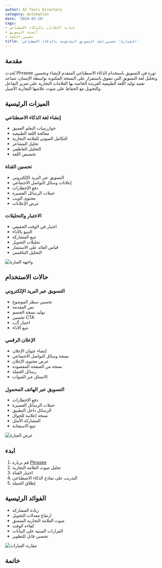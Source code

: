 ```yaml
---
author: AI Tools Directory
category: Automation
date: '2024-03-20'
tags:
- كتابة الإعلانات بالذكاء الاصطناعي
- أتمتة التسويق
- تحسين اللغة
title: 'العبارة: تحسين لغة التسويق المدعومة بالذكاء الاصطناعي'
---
```


## مقدمة

تُحدث Phrasee ثورة في التسويق باستخدام الذكاء الاصطناعي المتقدم لإنشاء وتحسين وتحليل لغة التسويق التي تتفوق باستمرار على النسخة المكتوبة بواسطة الإنسان. تساعد تقنية توليد اللغة الطبيعية الفريدة الخاصة بها العلامات التجارية على تعزيز التفاعل والتحويل مع الحفاظ على صوت علامتها التجارية الأصيل.

## الميزات الرئيسية

### إنشاء لغة الذكاء الاصطناعي
- خوارزميات التعلم العميق
- معالجة اللغة الطبيعية
- التكامل الصوتي للعلامة التجارية
- تحليل المشاعر
- التحليل العاطفي
- تخصيص اللغة

### تحسين القناة
- التسويق عبر البريد الإلكتروني
- إعلانات وسائل التواصل الاجتماعي
- دفع الإخطارات
- حملات الرسائل القصيرة
- محتوى الويب
- عرض الإعلانات

### الاختبار والتحليلات
- اختبار في الوقت الحقيقي
- التنبؤ بالأداء
- تتبع المشاركة
- تحليلات التحويل
- قياس العائد على الاستثمار
- التحليل التنافسي

![واجهة العبارة](/imgs/phrasee/interface.jpg)

## حالات الاستخدام

### التسويق عبر البريد الإلكتروني
- تحسين سطر الموضوع
- نص المقدمة
- توليد نسخة الجسم
- تحسين CTA
- اختبار أ/ب
- تتبع الأداء

### الإعلان الرقمي
- إنشاء عنوان الإعلان
- نسخة وسائل التواصل الاجتماعي
- عرض محتوى الإعلان
- نسخة من الصفحة المقصودة
- رسائل الحملة
- الاتساق عبر القنوات

### التسويق عبر الهاتف المحمول
- دفع الإخطارات
- حملات الرسائل القصيرة
- الرسائل داخل التطبيق
- نسخة إعلانية للجوال
- المشاركة الأمثل
- تتبع الاستجابة

![عرض العبارة](/imgs/phrasee/demo.jpg)

## ابدء

1. قم بزيارة [Phrasee](https://phrasee.co)
2. تحليل صوت العلامة التجارية
3. اختيار القناة
4. التدريب على نماذج الذكاء الاصطناعي
5. إطلاق الحملة

## الفوائد الرئيسية

- زيادة المشاركة
- ارتفاع معدلات التحويل
- صوت العلامة التجارية المتسق
- كفاءة الوقت
- القرارات المبنية على البيانات
- تحسين قابل للتطوير

![مقارنة العبارات](/imgs/phrasee/comparison.jpg)

## خاتمة